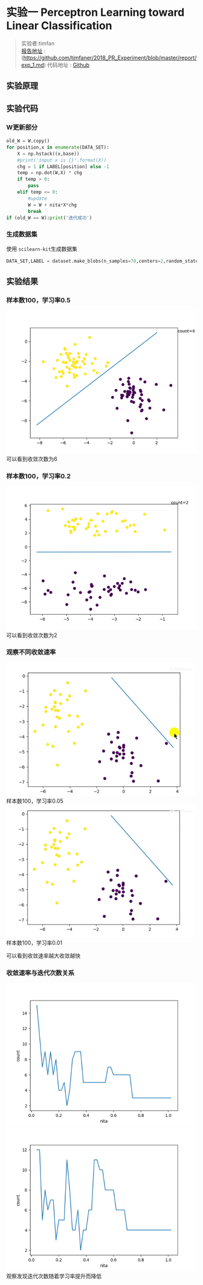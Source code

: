 # 实验一 Perceptron Learning toward Linear Classification 
>实验者:timfan  
>[报告地址](https://github.com/timfaner/2018_PR_Experiment/blob/master/report/exp_1.md) : (https://github.com/timfaner/2018_PR_Experiment/blob/master/report/exp_1.md)
>代码地址 : [Github](https://github.com/timfaner/2018_PR_Experiment/tree/master/exp_1)

## 实验原理

## 实验代码

### W更新部分
``` python
old_W = W.copy()
for position,x in enumerate(DATA_SET):
    X = np.hstack((x,base))
    #print('input x is {}'.format(X))
    chg = 1 if LABEL[position] else -1
    temp = np.dot(W,X) * chg
    if temp > 0:
        pass
    elif temp <= 0:
        #update
        W = W + nita*X*chg
        break
if (old_W == W):print('迭代成功')
```
### 生成数据集
使用 `scilearn-kit`生成数据集
``` python
DATA_SET,LABEL = dataset.make_blobs(n_samples=70,centers=2,random_state=50)
```

## 实验结果

### 样本数100，学习率0.5
![学习率0.5](images/1/1.png)  
可以看到收敛次数为6
### 样本数100，学习率0.2
![学习率0.2](images/1/2.png)  
可以看到收敛次数为2  
### 观察不同收敛速率

![学习率0.05](images/1/4.gif)  
样本数100，学习率0.05  
![学习率0.01](images/1/3.gif)  
样本数100，学习率0.01     

可以看到收敛速率越大收敛越快

### 收敛速率与迭代次数关系

![离散程度A](images/1/5.png)  
![离散程度B](images/1/6.png)  
观察发现迭代次数随着学习率提升而降低